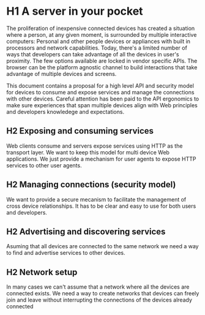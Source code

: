 # H1 A server in your pocket

The proliferation of inexpensive connected devices has created a situation where a person, at any given moment, is surrounded by multiple interactive computers: Personal and other people devices or appliances with built in processors and network capabilities. Today, there's a limited number of ways that developers can take advantage of all the devices in user's proximity. The few options available are locked in vendor specific APIs. The browser can be the platform agnostic channel to build interactions that take advantage of multiple devices and screens.

This document contains a proposal for a high level API and security model for devices to consume and expose services and manage the connections with other devices. Careful attention has been paid to the API ergonomics to make sure experiences that span multiple devices align with Web principles and developers knowledege and expectations.

## H2 Exposing and consuming services
Web clients consume and servers expose services using HTTP as the transport layer. We want to keep this model for multi device Web applications. We just provide a mechanism for user agents to expose HTTP services to other user agents.

## H2 Managing connections (security model)
We want to provide a secure mecanism to facilitate the management of cross device relationships. It has to be clear and easy to use for both users and developers.

## H2 Advertising and discovering services
Asuming that all devices are connected to the same network we need a way to find and advertise services to other devices.

## H2 Network setup
In many cases we can't assume that a network where all the devices are connected exists. We need a way to create networks that devices can freely join and leave without interrupting the connections of the devices already connected